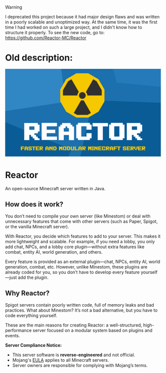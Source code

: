 > [!WARNING]
> I deprecated this project because it had major design flaws and was written in a poorly scalable and unoptimized way.
> At the same time, it was the first time I had worked on such a large project, and I didn't know how to structure it properly.
> To see the new code, go to: https://github.com/Reactor-MC/Reactor

# Old description:

<img src=".github/banner.png">

# Reactor
An open-source Minecraft server written in Java.

## How does it work?
You don’t need to compile your own server (like Minestom) or deal with unnecessary features that come with other servers (such as Paper, Spigot, or the vanilla Minecraft server).

With Reactor, you decide which features to add to your server. This makes it more lightweight and scalable. For example, if you need a lobby, you only add chat, NPCs, and a lobby core plugin—without extra features like combat, entity AI, world generation, and others.

Every feature is provided as an external plugin—chat, NPCs, entity AI, world generation, combat, etc.
However, unlike Minestom, these plugins are already coded for you, so you don’t have to develop every feature yourself—just add the plugin.

## Why Reactor?
Spigot servers contain poorly written code, full of memory leaks and bad practices.
What about Minestom? It’s not a bad alternative, but you have to code everything yourself.

These are the main reasons for creating Reactor: a well-structured, high-performance server focused on a modular system based on plugins and events.

**Server Compliance Notice:**
- This server software is **reverse-engineered** and not official.
- Mojang's [EULA](https://www.minecraft.net/eula) applies to all Minecraft servers.
- Server owners are responsible for complying with Mojang’s terms.
